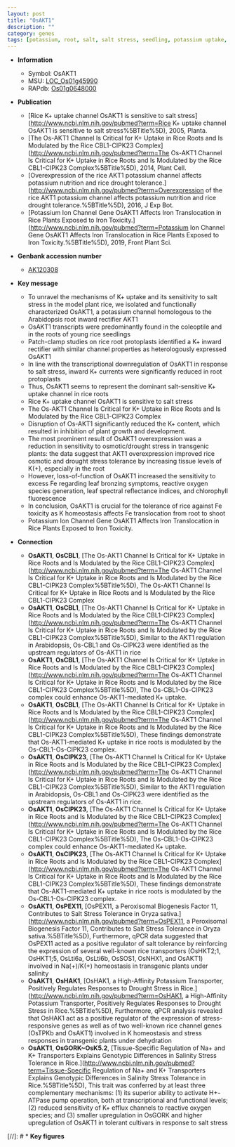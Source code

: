 ```yaml
---
layout: post
title: "OsAKT1"
description: ""
category: genes
tags: [potassium, root, salt, salt stress, seedling, potassium uptake, plant growth, growth, development, drought, tolerance, stress, drought stress, drought stress , stress tolerance, leaf, shoot, homeostasis, iron, reactive oxygen species]
---
```


* **Information**  
    + Symbol: OsAKT1  
    + MSU: [LOC_Os01g45990](http://rice.plantbiology.msu.edu/cgi-bin/ORF_infopage.cgi?orf=LOC_Os01g45990)  
    + RAPdb: [Os01g0648000](http://rapdb.dna.affrc.go.jp/viewer/gbrowse_details/irgsp1?name=Os01g0648000)  

* **Publication**  
    + [Rice K+ uptake channel OsAKT1 is sensitive to salt stress](http://www.ncbi.nlm.nih.gov/pubmed?term=Rice K+ uptake channel OsAKT1 is sensitive to salt stress%5BTitle%5D), 2005, Planta.
    + [The Os-AKT1 Channel Is Critical for K+ Uptake in Rice Roots and Is Modulated by the Rice CBL1-CIPK23 Complex](http://www.ncbi.nlm.nih.gov/pubmed?term=The Os-AKT1 Channel Is Critical for K+ Uptake in Rice Roots and Is Modulated by the Rice CBL1-CIPK23 Complex%5BTitle%5D), 2014, Plant Cell.
    + [Overexpression of the rice AKT1 potassium channel affects potassium nutrition and rice drought tolerance.](http://www.ncbi.nlm.nih.gov/pubmed?term=Overexpression of the rice AKT1 potassium channel affects potassium nutrition and rice drought tolerance.%5BTitle%5D), 2016, J Exp Bot.
    + [Potassium Ion Channel Gene OsAKT1 Affects Iron Translocation in Rice Plants Exposed to Iron Toxicity.](http://www.ncbi.nlm.nih.gov/pubmed?term=Potassium Ion Channel Gene OsAKT1 Affects Iron Translocation in Rice Plants Exposed to Iron Toxicity.%5BTitle%5D), 2019, Front Plant Sci.

* **Genbank accession number**  
    + [AK120308](http://www.ncbi.nlm.nih.gov/nuccore/AK120308)

* **Key message**  
    + To unravel the mechanisms of K+ uptake and its sensitivity to salt stress in the model plant rice, we isolated and functionally characterized OsAKT1, a potassium channel homologous to the Arabidopsis root inward rectifier AKT1
    + OsAKT1 transcripts were predominantly found in the coleoptile and in the roots of young rice seedlings
    + Patch-clamp studies on rice root protoplasts identified a K+ inward rectifier with similar channel properties as heterologously expressed OsAKT1
    + In line with the transcriptional downregulation of OsAKT1 in response to salt stress, inward K+ currents were significantly reduced in root protoplasts
    + Thus, OsAKT1 seems to represent the dominant salt-sensitive K+ uptake channel in rice roots
    + Rice K+ uptake channel OsAKT1 is sensitive to salt stress
    + The Os-AKT1 Channel Is Critical for K+ Uptake in Rice Roots and Is Modulated by the Rice CBL1-CIPK23 Complex
    + Disruption of Os-AKT1 significantly reduced the K+ content, which resulted in inhibition of plant growth and development.
    + The most prominent result of OsAKT1 overexpression was a reduction in sensitivity to osmotic/drought stress in transgenic plants: the data suggest that AKT1 overexpression improved rice osmotic and drought stress tolerance by increasing tissue levels of K(+), especially in the root
    + However, loss-of-function of OsAKT1 increased the sensitivity to excess Fe regarding leaf bronzing symptoms, reactive oxygen species generation, leaf spectral reflectance indices, and chlorophyll fluorescence
    + In conclusion, OsAKT1 is crucial for the tolerance of rice against Fe toxicity as K homeostasis affects Fe translocation from root to shoot
    + Potassium Ion Channel Gene OsAKT1 Affects Iron Translocation in Rice Plants Exposed to Iron Toxicity.

* **Connection**  
    + __OsAKT1__, __OsCBL1__, [The Os-AKT1 Channel Is Critical for K+ Uptake in Rice Roots and Is Modulated by the Rice CBL1-CIPK23 Complex](http://www.ncbi.nlm.nih.gov/pubmed?term=The Os-AKT1 Channel Is Critical for K+ Uptake in Rice Roots and Is Modulated by the Rice CBL1-CIPK23 Complex%5BTitle%5D), The Os-AKT1 Channel Is Critical for K+ Uptake in Rice Roots and Is Modulated by the Rice CBL1-CIPK23 Complex
    + __OsAKT1__, __OsCBL1__, [The Os-AKT1 Channel Is Critical for K+ Uptake in Rice Roots and Is Modulated by the Rice CBL1-CIPK23 Complex](http://www.ncbi.nlm.nih.gov/pubmed?term=The Os-AKT1 Channel Is Critical for K+ Uptake in Rice Roots and Is Modulated by the Rice CBL1-CIPK23 Complex%5BTitle%5D), Similar to the AKT1 regulation in Arabidopsis, Os-CBL1 and Os-CIPK23 were identified as the upstream regulators of Os-AKT1 in rice
    + __OsAKT1__, __OsCBL1__, [The Os-AKT1 Channel Is Critical for K+ Uptake in Rice Roots and Is Modulated by the Rice CBL1-CIPK23 Complex](http://www.ncbi.nlm.nih.gov/pubmed?term=The Os-AKT1 Channel Is Critical for K+ Uptake in Rice Roots and Is Modulated by the Rice CBL1-CIPK23 Complex%5BTitle%5D), The Os-CBL1-Os-CIPK23 complex could enhance Os-AKT1-mediated K+ uptake.
    + __OsAKT1__, __OsCBL1__, [The Os-AKT1 Channel Is Critical for K+ Uptake in Rice Roots and Is Modulated by the Rice CBL1-CIPK23 Complex](http://www.ncbi.nlm.nih.gov/pubmed?term=The Os-AKT1 Channel Is Critical for K+ Uptake in Rice Roots and Is Modulated by the Rice CBL1-CIPK23 Complex%5BTitle%5D), These findings demonstrate that Os-AKT1-mediated K+ uptake in rice roots is modulated by the Os-CBL1-Os-CIPK23 complex.
    + __OsAKT1__, __OsCIPK23__, [The Os-AKT1 Channel Is Critical for K+ Uptake in Rice Roots and Is Modulated by the Rice CBL1-CIPK23 Complex](http://www.ncbi.nlm.nih.gov/pubmed?term=The Os-AKT1 Channel Is Critical for K+ Uptake in Rice Roots and Is Modulated by the Rice CBL1-CIPK23 Complex%5BTitle%5D), Similar to the AKT1 regulation in Arabidopsis, Os-CBL1 and Os-CIPK23 were identified as the upstream regulators of Os-AKT1 in rice.
    + __OsAKT1__, __OsCIPK23__, [The Os-AKT1 Channel Is Critical for K+ Uptake in Rice Roots and Is Modulated by the Rice CBL1-CIPK23 Complex](http://www.ncbi.nlm.nih.gov/pubmed?term=The Os-AKT1 Channel Is Critical for K+ Uptake in Rice Roots and Is Modulated by the Rice CBL1-CIPK23 Complex%5BTitle%5D), The Os-CBL1-Os-CIPK23 complex could enhance Os-AKT1-mediated K+ uptake.
    + __OsAKT1__, __OsCIPK23__, [The Os-AKT1 Channel Is Critical for K+ Uptake in Rice Roots and Is Modulated by the Rice CBL1-CIPK23 Complex](http://www.ncbi.nlm.nih.gov/pubmed?term=The Os-AKT1 Channel Is Critical for K+ Uptake in Rice Roots and Is Modulated by the Rice CBL1-CIPK23 Complex%5BTitle%5D), These findings demonstrate that Os-AKT1-mediated K+ uptake in rice roots is modulated by the Os-CBL1-Os-CIPK23 complex.
    + __OsAKT1__, __OsPEX11__, [OsPEX11, a Peroxisomal Biogenesis Factor 11, Contributes to Salt Stress Tolerance in Oryza sativa.](http://www.ncbi.nlm.nih.gov/pubmed?term=OsPEX11, a Peroxisomal Biogenesis Factor 11, Contributes to Salt Stress Tolerance in Oryza sativa.%5BTitle%5D), Furthermore, qPCR data suggested that OsPEX11 acted as a positive regulator of salt tolerance by reinforcing the expression of several well-known rice transporters (OsHKT2;1, OsHKT1;5, OsLti6a, OsLti6b, OsSOS1, OsNHX1, and OsAKT1) involved in Na(+)/K(+) homeostasis in transgenic plants under salinity
    + __OsAKT1__, __OsHAK1__, [OsHAK1, a High-Affinity Potassium Transporter, Positively Regulates Responses to Drought Stress in Rice.](http://www.ncbi.nlm.nih.gov/pubmed?term=OsHAK1, a High-Affinity Potassium Transporter, Positively Regulates Responses to Drought Stress in Rice.%5BTitle%5D),  Furthermore, qPCR analysis revealed that OsHAK1 act as a positive regulator of the expression of stress-responsive genes as well as of two well-known rice channel genes (OsTPKb and OsAKT1) involved in K homeostasis and stress responses in transgenic plants under dehydration
    + __OsAKT1__, __OsGORK~OsK5.2__, [Tissue-Specific Regulation of Na+ and K+ Transporters Explains Genotypic Differences in Salinity Stress Tolerance in Rice.](http://www.ncbi.nlm.nih.gov/pubmed?term=Tissue-Specific Regulation of Na+ and K+ Transporters Explains Genotypic Differences in Salinity Stress Tolerance in Rice.%5BTitle%5D),  This trait was conferred by at least three complementary mechanisms: (1) its superior ability to activate H+-ATPase pump operation, both at transcriptional and functional levels; (2) reduced sensitivity of K+ efflux channels to reactive oxygen species; and (3) smaller upregulation in OsGORK and higher upregulation of OsAKT1 in tolerant cultivars in response to salt stress

[//]: # * **Key figures**  


